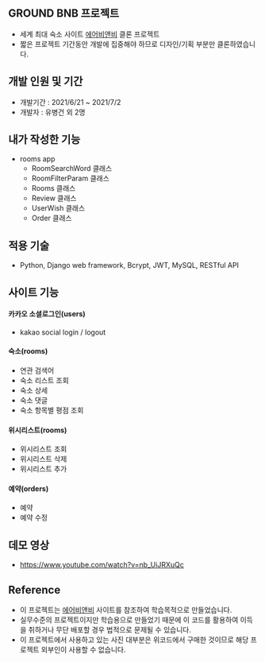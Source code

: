 ## GROUND BNB 프로젝트
- 세계 최대 숙소 사이트 [에어비앤비](https://www.airbnb.co.kr/) 클론 프로젝트
- 짧은 프로젝트 기간동안 개발에 집중해야 하므로 디자인/기획 부분만 클론하였습니다.

## 개발 인원 및 기간
- 개발기간 : 2021/6/21 ~ 2021/7/2
- 개발자 : 유병건 외 2명

## 내가 작성한 기능
- rooms app
  - RoomSearchWord 클래스
  - RoomFilterParam 클래스
  - Rooms 클래스
  - Review 클래스
  - UserWish 클래스
  - Order 클래스

## 적용 기술
 - Python, Django web framework, Bcrypt, JWT, MySQL, RESTful API

## 사이트 기능
#### 카카오 소셜로그인(users)
 - kakao social login / logout

#### 숙소(rooms)
 - 연관 검색어
 - 숙소 리스트 조회
 - 숙소 상세
 - 숙소 댓글
 - 숙소 항목별 평점 조회
 
#### 위시리스트(rooms)
 - 위시리스트 조회
 - 위시리스트 삭제
 - 위시리스트 추가

#### 예약(orders)
 - 예약
 - 예약 수정

## 데모 영상
 - https://www.youtube.com/watch?v=nb_UiJRXuQc

## Reference
- 이 프로젝트는 [에어비앤비](https://www.airbnb.co.kr/) 사이트를 참조하여 학습목적으로 만들었습니다.
- 실무수준의 프로젝트이지만 학습용으로 만들었기 때문에 이 코드를 활용하여 이득을 취하거나 무단 배포할 경우 법적으로 문제될 수 있습니다.
- 이 프로젝트에서 사용하고 있는 사진 대부분은 위코드에서 구매한 것이므로 해당 프로젝트 외부인이 사용할 수 없습니다.
